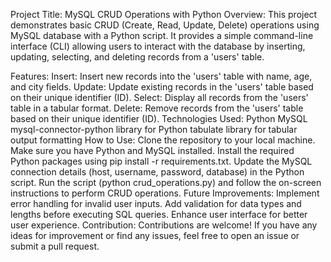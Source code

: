 Project Title: MySQL CRUD Operations with Python
Overview:
This project demonstrates basic CRUD (Create, Read, Update, Delete) operations using MySQL database with a Python script. It provides a simple command-line interface (CLI) allowing users to interact with the database by inserting, updating, selecting, and deleting records from a 'users' table.

Features:
Insert: Insert new records into the 'users' table with name, age, and city fields.
Update: Update existing records in the 'users' table based on their unique identifier (ID).
Select: Display all records from the 'users' table in a tabular format.
Delete: Remove records from the 'users' table based on their unique identifier (ID).
Technologies Used:
Python
MySQL
mysql-connector-python library for Python
tabulate library for tabular output formatting
How to Use:
Clone the repository to your local machine.
Make sure you have Python and MySQL installed.
Install the required Python packages using pip install -r requirements.txt.
Update the MySQL connection details (host, username, password, database) in the Python script.
Run the script (python crud_operations.py) and follow the on-screen instructions to perform CRUD operations.
Future Improvements:
Implement error handling for invalid user inputs.
Add validation for data types and lengths before executing SQL queries.
Enhance user interface for better user experience.
Contribution:
Contributions are welcome! If you have any ideas for improvement or find any issues, feel free to open an issue or submit a pull request.
